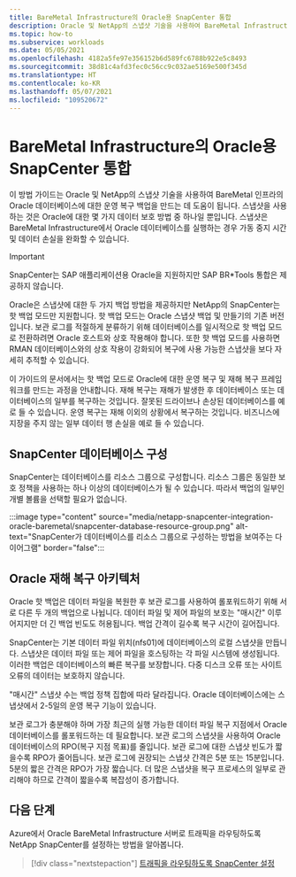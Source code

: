 ```yaml
---
title: BareMetal Infrastructure의 Oracle용 SnapCenter 통합
description: Oracle 및 NetApp의 스냅샷 기술을 사용하여 BareMetal Infrastructure의 Oracle 데이터베이스에 대한 운영 복구 백업을 만드는 방법에 대해 알아봅니다.
ms.topic: how-to
ms.subservice: workloads
ms.date: 05/05/2021
ms.openlocfilehash: 4182a5fe97e356152b6d589fc6788b922e5c8493
ms.sourcegitcommit: 38d81c4afd3fec0c56cc9c032ae5169e500f345d
ms.translationtype: HT
ms.contentlocale: ko-KR
ms.lasthandoff: 05/07/2021
ms.locfileid: "109520672"
---
```

# <a name="snapcenter-integration-for-oracle-on-baremetal-infrastructure"></a>BareMetal Infrastructure의 Oracle용 SnapCenter 통합

이 방법 가이드는 Oracle 및 NetApp의 스냅샷 기술을 사용하여 BareMetal 인프라의 Oracle 데이터베이스에 대한 운영 복구 백업을 만드는 데 도움이 됩니다. 스냅샷을 사용하는 것은 Oracle에 대한 몇 가지 데이터 보호 방법 중 하나일 뿐입니다. 스냅샷은 BareMetal Infrastructure에서 Oracle 데이터베이스를 실행하는 경우 가동 중지 시간 및 데이터 손실을 완화할 수 있습니다. 

>[!IMPORTANT]
>SnapCenter는 SAP 애플리케이션용 Oracle을 지원하지만 SAP BR\*Tools 통합은 제공하지 않습니다.

Oracle은 스냅샷에 대한 두 가지 백업 방법을 제공하지만 NetApp의 SnapCenter는 핫 백업 모드만 지원합니다. 핫 백업 모드는 Oracle 스냅샷 백업 및 만들기의 기존 버전입니다. 보관 로그를 적절하게 분류하기 위해 데이터베이스를 일시적으로 핫 백업 모드로 전환하려면 Oracle 호스트와 상호 작용해야 합니다. 또한 핫 백업 모드를 사용하면 RMAN 데이터베이스와의 상호 작용이 강화되어 복구에 사용 가능한 스냅샷을 보다 자세히 추적할 수 있습니다. 

이 가이드의 문서에서는 핫 백업 모드로 Oracle에 대한 운영 복구 및 재해 복구 프레임워크를 만드는 과정을 안내합니다. 재해 복구는 재해가 발생한 후 데이터베이스 또는 데이터베이스의 일부를 복구하는 것입니다. 잘못된 드라이브나 손상된 데이터베이스를 예로 들 수 있습니다. 운영 복구는 재해 이외의 상황에서 복구하는 것입니다. 비즈니스에 지장을 주지 않는 일부 데이터 행 손실을 예로 들 수 있습니다.

## <a name="snapcenter-database-organization"></a>SnapCenter 데이터베이스 구성
SnapCenter는 데이터베이스를 리소스 그룹으로 구성합니다. 리소스 그룹은 동일한 보호 정책을 사용하는 하나 이상의 데이터베이스가 될 수 있습니다. 따라서 백업의 일부인 개별 볼륨을 선택할 필요가 없습니다.

:::image type="content" source="media/netapp-snapcenter-integration-oracle-baremetal/snapcenter-database-resource-group.png" alt-text="SnapCenter가 데이터베이스를 리소스 그룹으로 구성하는 방법을 보여주는 다이어그램" border="false":::

## <a name="oracle-disaster-recovery-architecture"></a>Oracle 재해 복구 아키텍처

Oracle 핫 백업은 데이터 파일을 복원한 후 보관 로그를 사용하여 롤포워드하기 위해 서로 다른 두 개의 백업으로 나뉩니다. 데이터 파일 및 제어 파일의 보호는 "매시간" 이루어지지만 더 긴 백업 빈도도 허용됩니다. 백업 간격이 길수록 복구 시간이 길어집니다.  

SnapCenter는 기본 데이터 파일 위치(nfs01)에 데이터베이스의 로컬 스냅샷을 만듭니다. 스냅샷은 데이터 파일 또는 제어 파일을 호스팅하는 각 파일 시스템에 생성됩니다. 이러한 백업은 데이터베이스의 빠른 복구를 보장합니다. 다중 디스크 오류 또는 사이트 오류의 데이터는 보호하지 않습니다. 

"매시간" 스냅샷 수는 백업 정책 집합에 따라 달라집니다. Oracle 데이터베이스에는 스냅샷에서 2-5일의 운영 복구 기능이 있습니다.
 
보관 로그가 충분해야 하며 가장 최근의 실행 가능한 데이터 파일 복구 지점에서 Oracle 데이터베이스를 롤포워드하는 데 필요합니다. 보관 로그의 스냅샷을 사용하여 Oracle 데이터베이스의 RPO(복구 지점 목표)를 줄입니다. 보관 로그에 대한 스냅샷 빈도가 짧을수록 RPO가 줄어듭니다. 보관 로그에 권장되는 스냅샷 간격은 5분 또는 15분입니다. 5분의 짧은 간격은 RPO가 가장 짧습니다.  더 많은 스냅샷을 복구 프로세스의 일부로 관리해야 하므로 간격이 짧을수록 복잡성이 증가합니다.

## <a name="next-steps"></a>다음 단계

Azure에서 Oracle BareMetal Infrastructure 서버로 트래픽을 라우팅하도록 NetApp SnapCenter를 설정하는 방법을 알아봅니다.

> [!div class="nextstepaction"]
> [트래픽을 라우팅하도록 SnapCenter 설정](set-up-snapcenter-to-route-traffic.md)
